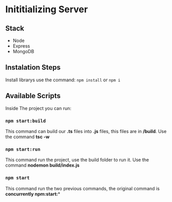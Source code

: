 # Inititializing Server

## Stack
- Node
- Express
- MongoDB

## Instalation Steps

Install librarys use the command:
`npm install` or `npm i`

## Available Scripts

Inside The project you can run:

### `npm start:build`

This command can build our **.ts** files into **.js** files, this files are in **/build**. Use the command **tsc -w**

### `npm start:run`

This command run the project, use the build folder to run it. Use the command **nodemon build/index.js**

### `npm start`
This command run the two previous commands, the original command is **concurrently npm:start:***




